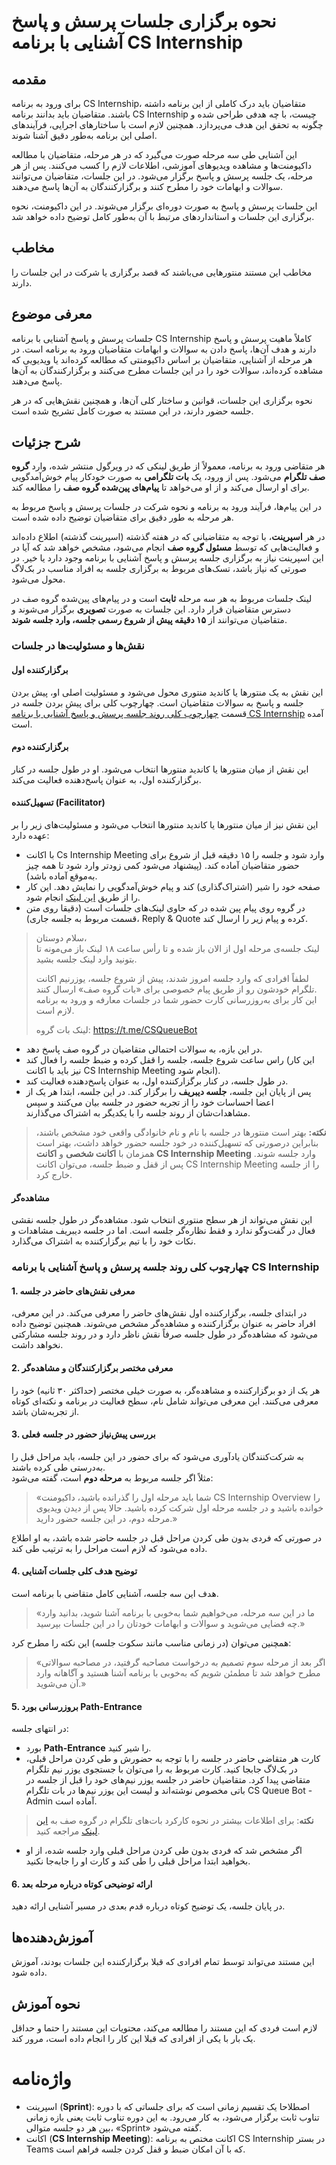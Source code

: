 # نحوه برگزاری جلسات پرسش‌ و پاسخ آشنایی با برنامه CS Internship

## مقدمه
برای ورود به برنامه CS Internship، متقاضیان باید درک کاملی از این برنامه داشته باشند. متقاضیان باید بدانند برنامه CS Internship چیست، با چه هدفی طراحی شده و چگونه به تحقق این هدف می‌پردازد. همچنین لازم است با ساختارهای اجرایی، فرآیندهای اصلی این برنامه به‌طور دقیق آشنا شوند.

این آشنایی طی سه مرحله صورت می‌گیرد که در هر مرحله، متقاضیان با مطالعه داکیومنت‌ها و مشاهده ویدیوهای آموزشی، اطلاعات لازم را کسب می‌کنند. پس از هر مرحله، یک جلسه پرسش و پاسخ برگزار می‌شود. در این جلسات، متقاضیان می‌توانند سوالات و ابهامات خود را مطرح کنند و برگزارکنندگان به آن‌ها پاسخ می‌دهند.

این جلسات پرسش و پاسخ به صورت دوره‌ای برگزار می‌شوند. در این داکیومنت، نحوه برگزاری این جلسات و استانداردهای مرتبط با آن به‌طور کامل توضیح داده خواهد شد.

## مخاطب
مخاطب این مستند منتورهایی می‌باشند که قصد برگزاری یا شرکت در این جلسات را دارند.

## معرفی موضوع

جلسات پرسش و پاسخ آشنایی با برنامه CS Internship کاملاً ماهیت پرسش و پاسخ دارند و هدف آن‌ها، پاسخ دادن به سوالات و ابهامات متقاضیان ورود به برنامه است. در هر مرحله از آشنایی، متقاضیان بر اساس داکیومنتی که مطالعه کرده‌اند یا ویدیویی که مشاهده کرده‌اند، سوالات خود را در این جلسات مطرح می‌کنند و برگزارکنندگان به آن‌ها پاسخ می‌دهند.

نحوه برگزاری این جلسات، قوانین و ساختار کلی آن‌ها، و همچنین نقش‌هایی که در هر جلسه حضور دارند، در این مستند به‌ صورت کامل تشریح شده است.

## شرح جزئیات
هر متقاضی ورود به برنامه، معمولاً از طریق لینکی که در ویرگول منتشر شده، وارد **گروه صف تلگرام** می‌شود. پس از ورود، یک **بات تلگرامی** به صورت خودکار پیام خوش‌آمدگویی برای او ارسال می‌کند و از او می‌خواهد تا **پیام‌های پین‌شده گروه صف** را مطالعه کند.

در این پیام‌ها، فرآیند ورود به برنامه و نحوه شرکت در جلسات پرسش و پاسخ مربوط به هر مرحله به طور دقیق برای متقاضیان توضیح داده شده است.

در هر **اسپرینت**، با توجه به متقاضیانی که در هفته گذشته (اسپرینت گذشته) اطلاع داده‌اند و فعالیت‌هایی که توسط **مسئول گروه صف** انجام می‌شود، مشخص خواهد شد که آیا در این اسپرینت نیاز به برگزاری جلسه پرسش و پاسخ آشنایی با برنامه وجود دارد یا خیر. در صورتی که نیاز باشد، تسک‌های مربوط به برگزاری جلسه به افراد مناسب در بک‌لاگ محول می‌شود.

لینک جلسات مربوط به هر سه مرحله **ثابت** است و در پیام‌های پین‌شده گروه صف در دسترس متقاضیان قرار دارد. این جلسات به صورت **تصویری** برگزار می‌شوند و متقاضیان می‌توانند از **۱۵ دقیقه پیش از شروع رسمی جلسه، وارد جلسه شوند**.

### نقش‌ها و مسئولیت‌ها در جلسات

#### برگزارکننده اول  
این نقش به یک منتورها یا کاندید منتوری محول می‌شود و مسئولیت اصلی او، پیش‌ بردن جلسه و پاسخ به سوالات متقاضیان است. چهارچوب کلی برای پیش بردن جلسه در قسمت [چهارچوب کلی روند جلسه پرسش و پاسخ آشنایی با برنامه CS Internship](#چهارچوب-کلی-روند-جلسه-پرسش-و-پاسخ-آشنایی-با-برنامه-cs-internship) آمده است.

#### برگزارکننده دوم  
این نقش از میان منتورها یا کاندید منتورها انتخاب می‌شود. او در طول جلسه در کنار برگزارکننده اول،‌ به عنوان پاسخ‌دهنده فعالیت می‌کند.

#### تسهیل‌کننده (Facilitator)  
این نقش نیز از میان منتورها یا کاندید منتورها انتخاب می‌شود و مسئولیت‌های زیر را بر عهده دارد:

- با اکانت Cs Internship Meeting وارد شود و جلسه را ۱۵ دقیقه قبل از شروع برای حضور متقاضیان آماده کند. (پیشنهاد می‌شود کمی زودتر وارد شود تا همه چیز به‌موقع آماده باشد).
- صفحه خود را شیر (اشتراک‌گذاری) کند و پیام خوش‌آمدگویی را نمایش دهد. این کار را از طریق [این لینک](https://cs-internship.github.io/CS-Queue-Meetings-Intro/) انجام شود.
- در گروه روی پیام پین شده در که حاوی لینک‌های جلسات است (دقیقا روی متن قسمت مربوط به جلسه جاری)، Reply & Quote کرده و پیام زیر را ارسال کند.
> سلام دوستان،  
> لینک جلسه‌ی مرحله اول از الان باز شده و تا رأس ساعت ۱۸ لینک باز می‌مونه تا بتونید وارد لینک جلسه بشید.  
>  
> لطفاً افرادی که وارد جلسه امروز شدند، پیش از شروع جلسه، یوزرنیم اکانت تلگرام خودشون رو از طریق پیام خصوصی برای «بات گروه صف» ارسال کنند.  
> این‌ کار برای به‌روزرسانی کارت حضور شما در جلسات معارفه و ورود به برنامه لازم است.  
>  
> لینک بات گروه:   https://t.me/CSQueueBot

- در این بازه، به سوالات احتمالی متقاضیان در گروه صف پاسخ دهد.
- راس ساعت شروع جلسه، جلسه را قفل کرده و ضبط جلسه را فعال کند (این کار نیز باید با اکانت CS Internship Meeting انجام شود).
- در طول جلسه، در کنار برگزارکننده اول، به عنوان پاسخ‌دهنده فعالیت کند.
- پس از پایان این جلسه، **جلسه دیبریف** را برگزار کند. در این جلسه، ابتدا هر یک از اعضا احساسات خود را از تجربه حضور در جلسه بیان می‌کنند و سپس مشاهدات‌شان از روند جلسه را با یکدیگر به اشتراک می‌گذارند.

> **نکته:** بهتر است منتورها در جلسه با نام و نام خانوادگی واقعی خود مشخص باشند، بنابراین درصورتی که تسهیل‌کننده در خود جلسه حضور خواهد داشت،‌ بهتر است همزمان با **اکانت شخصی** و **اکانت CS Internship Meeting** وارد جلسه شوند. پس از قفل و ضبط جلسه، می‌توان اکانت CS Internship Meeting را از جلسه خارج کرد.

#### مشاهده‌گر  
این نقش می‌تواند از هر سطح منتوری انتخاب شود. مشاهده‌گر در طول جلسه نقشی فعال در گفت‌وگو ندارد و فقط نظاره‌گر جلسه است. اما در جلسه دیبریف مشاهدات و نکات خود را با تیم برگزارکننده به اشتراک می‌گذارد.


### چهارچوب کلی روند جلسه پرسش و پاسخ آشنایی با برنامه CS Internship

#### 1. معرفی نقش‌های حاضر در جلسه  
در ابتدای جلسه، برگزارکننده اول نقش‌های حاضر را معرفی می‌کند. در این معرفی، افراد حاضر به عنوان برگزارکننده و مشاهده‌گر مشخص می‌شوند. همچنین توضیح داده می‌شود که مشاهده‌گر در طول جلسه صرفاً نقش ناظر دارد و در روند جلسه مشارکتی نخواهد داشت.

#### 2. معرفی مختصر برگزارکنندگان و مشاهده‌گر  
هر یک از دو برگزارکننده و مشاهده‌گر، به صورت خیلی مختصر (حداکثر ۳۰ ثانیه) خود را معرفی می‌کنند. این معرفی می‌تواند شامل نام، سطح فعالیت در برنامه و نکته‌ای کوتاه از تجربه‌شان باشد.

#### 3. بررسی پیش‌نیاز حضور در جلسه فعلی  
به شرکت‌کنندگان یادآوری می‌شود که برای حضور در این جلسه، باید مراحل قبل را به‌درستی طی کرده باشند.  
مثلاً اگر جلسه مربوط به **مرحله دوم** است، گفته می‌شود:
> «شما باید مرحله اول را گذرانده باشید، داکیومنت CS Internship Overview را خوانده باشید و در جلسه مرحله اول شرکت کرده باشید. حالا پس از دیدن ویدیوی مرحله دوم، در این جلسه حضور دارید.»

در صورتی که فردی بدون طی کردن مراحل قبل در جلسه حاضر شده باشد، به او اطلاع داده می‌شود که لازم است مراحل را به ترتیب طی کند.

#### 4. توضیح هدف کلی جلسات آشنایی  
هدف این سه جلسه، آشنایی کامل متقاضی با برنامه است.  
> «ما در این سه مرحله، می‌خواهیم شما به‌خوبی با برنامه آشنا شوید، بدانید وارد چه فضایی می‌شوید و سوالات و ابهامات خودتان را در این جلسات بپرسید.»

همچنین می‌توان (در زمانی مناسب مانند سکوت جلسه) این نکته را مطرح کرد:
> «اگر بعد از مرحله سوم تصمیم به درخواست مصاحبه گرفتید، در مصاحبه سوالاتی مطرح خواهد شد تا مطمئن شویم که به‌خوبی با برنامه آشنا هستید و آگاهانه وارد آن می‌شوید.»

#### 5. بروزرسانی بورد Path-Entrance  
در انتهای جلسه:
- بورد **Path-Entrance** را شیر کنید.
- کارت هر متقاضی حاضر در جلسه را با توجه به حضورش و طی کردن مراحل قبلی، در بک‌لاگ جابجا کنید. کارت مربوط به را می‌توان با جستجوی یوزر نیم تلگرام متقاضی پیدا کرد. متقاضیان حاضر در جلسه یوزر نیم‌های خود را قبل از جلسه در باتی مخصوص نوشته‌اند و لیست این یوزر نیم‌ها در بات تلگرام CS Queue Bot - Admin آماده است. 
> **نکته**: برای اطلاعات بیشتر در نحوه کارکرد بات‌های تلگرام در گروه صف به [این لینک](https://t.me/mentor_world/487) مراجعه‌ کنید.
- اگر مشخص شد که فردی بدون طی کردن مراحل قبلی وارد جلسه شده، از او بخواهید ابتدا مراحل قبلی را طی کند و کارت او را جابه‌جا نکنید.

#### 6. ارائه توضیحی کوتاه درباره مرحله بعد  
در پایان جلسه، یک توضیح کوتاه درباره قدم بعدی در مسیر آشنایی ارائه دهید.


## آموزش‌دهنده‌ها

این مستند می‌تواند توسط تمام افرادی که قبلا برگزارکننده این جلسات بودند،‌ آموزش داده شود.

## نحوه آموزش

لازم است فردی که این مستند را مطالعه می‌کند، محتویات این مستند را حتما و حداقل یک بار با یکی از افرادی که قبلا این کار را انجام داده است، مرور کند.

# واژه‌نامه
- اسپرینت (**Sprint**): اصطلاحا یک تقسیم زمانی است که برای جلساتی که با دوره تناوب ثابت برگزار می‌شود، به کار می‌رود. به این دوره تناوب ثابت یعنی بازه زمانی بین هر دو جلسه متوالی، «Sprint» گفته می‌شود.
- اکانت (**CS Internship Meeting**): اکانت مختص به برنامه CS Internship در بستر Teams که با آن امکان ضبط و قفل کردن جلسه فراهم است.




